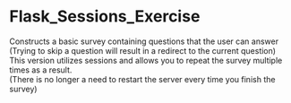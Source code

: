 # Flask_Sessions_Exercise

Constructs a basic survey containing questions that the user can answer  
(Trying to skip a question will result in a redirect to the current question)  
This version utilizes sessions and allows you to repeat the survey multiple times as a result.  
(There is no longer a need to restart the server every time you finish the survey)

